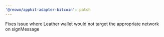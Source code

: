 ```yaml
---
'@reown/appkit-adapter-bitcoin': patch
---
```


Fixes issue where Leather wallet would not target the appropriate network on signMessage

